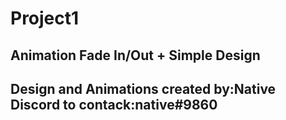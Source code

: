 # Project1
Animation Fade In/Out + Simple Design
-------------------------------------
Design and Animations created by:Native
Discord to contack:native#9860
------------------------------------
